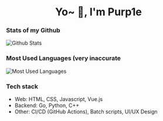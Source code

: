 
<h1 align="center">Yo~ 👋, I'm Purp1e</h1>

### Stats of my Github

![Github Stats](https://github-readme-stats.vercel.app/api?username=Purple-CSGO&show_icons=true&theme=tokyonight&count_private=true)

### Most Used Languages (very inaccurate

![Most Used Languages](https://github-readme-stats.vercel.app/api/top-langs/?username=Purple-CSGO&hide=javascript,squirrel,css&layout=compact&theme=tokyonight&langs_count=5)

### Tech stack

- Web: HTML, CSS, Javascript, Vue.js
- Backend: Go, Python, C++
- Other: CI/CD (GitHub Actions), Batch scripts, UI/UX Design

